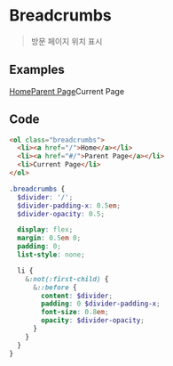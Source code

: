 # Breadcrumbs

> 방문 페이지 위치 표시

## Examples

<div class="box">
  <ol class="breadcrumbs">
    <li><a href="/">Home</a></li>
    <li><a href="#/">Parent Page</a></li>
    <li>Current Page</li>
  </ol>
</div>

## Code

<CodeGroup>
  <CodeGroupItem title="html">

```html
<ol class="breadcrumbs">
  <li><a href="/">Home</a></li>
  <li><a href="#/">Parent Page</a></li>
  <li>Current Page</li>
</ol>
```

  </CodeGroupItem>
  <CodeGroupItem title="SCSS">

```scss
.breadcrumbs {
  $divider: '/';
  $divider-padding-x: 0.5em;
  $divider-opacity: 0.5;

  display: flex;
  margin: 0.5em 0;
  padding: 0;
  list-style: none;

  li {
    &:not(:first-child) {
      &::before {
        content: $divider;
        padding: 0 $divider-padding-x;
        font-size: 0.8em;
        opacity: $divider-opacity;
      }
    }
  }
}
```

  </CodeGroupItem>
</CodeGroup>

<style lang="scss" scoped>
.breadcrumbs {
  $divider: '/';
  $divider-padding-x: 0.5em;
  $divider-opacity: 0.5;

  display: flex;
  margin: 0.5em 0;
  padding: 0;
  list-style: none;

  li {
    &:not(:first-child) {
      &::before {
        content: $divider;
        padding: 0 $divider-padding-x;
        font-size: 0.8em;
        opacity: $divider-opacity;
      }
    }
  }
}
</style>

